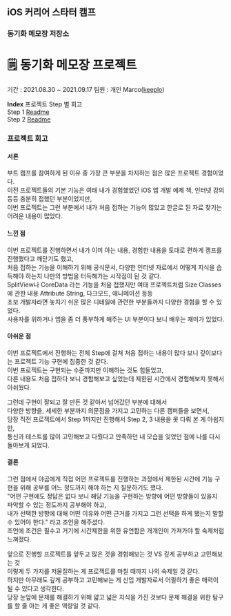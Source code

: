 ## iOS 커리어 스타터 캠프

### 동기화 메모장 저장소

# 🗒 동기화 메모장 프로젝트
기간 : 2021.08.30 ~ 2021.09.17
팀원 : 개인 Marco([keeplo](https://github.com/Keeplo))

**Index** 프로젝트 Step 별 회고  
Step 1 [Readme]()  
Step 2 [Readme]()  

### 프로젝트 회고

#### 서론  
부트 캠프를 참여하게 된 이유 중 가장 큰 부분을 차지하는 점은 많은 프로젝트 경험이었다.  
이전 프로젝트들의 기본 기능은 여태 내가 경험했었던 iOS 앱 개발 예제 책, 인터넷 강의 등등 충분히 접했던 부분이었지만,   
이번 프로젝트는 그런 부분에서 내가 처음 접하는 기능이 많았고 한글로 된 자료 찾기는 어려운 내용이 많았다.   

#### 느낀 점
이번 프로젝트를 진행하면서 내가 이미 아는 내용, 경험한 내용을 토대로 편하게 캠프를 진행했다고 깨닫기도 했고,  
처음 접하는 기능을 이해하기 위해 공식문서, 다양한 인터넷 자료에서 어떻게 지식을 습득해야 하는지 나만의 방법을 터득해가는 시작점이 된 것 같다.   
SplitView나 CoreData 라는 기능을 처음 접했지만 여태 프로젝트처럼 Size Classes에 관한 내용 Attribute String, 다크모드, 애니메이션 등등   
초보 개발자라면 놓치기 쉬운 많은 디테일에 관련한 부분들까지 다양한 경험을 할 수 있었다.   
사용자를 위하거나 앱을 좀 더 풍부하게 해주는 UI 부분이다 보니 배우는 재미가 있었다.  

#### 아쉬운 점
이번 프로젝트에서 진행하는 전체 Step에 걸쳐 처음 접하는 내용이 많다 보니 깊이보다는 프로젝트 기능 구현에 집중한 것 같다.  
이번 프로젝트는 구현되는 수준까지만 이해하는 것도 힘들었고,  
다른 내용도 처음 접하다 보니 경험해보고 싶었는데 제한된 시간에서 경험해보지 못해서 아쉬웠다.  

그런데 구현이 잘되고 잘 만든 것 같아서 넘어갔던 부분에 대해서  
다양한 방향을, 세세한 부분까지 의문점을 가지고 고민하는 다른 캠퍼들을 보면서,  
당장 직전 프로젝트에서 Step 1까지만 진행해서 Step 2, 3 내용을 못 다뤄 본 게 아쉽지만,  
통신과 테스트를 많이 고민해보고 다뤘다고 만족하던 내 모습을 잊었던 점에 나를 다시 돌아보게 되었다.  

#### 결론
그런 점에서 야곰에게 직접 어떤 프로젝트를 진행하는 과정에서 제한된 시간에 기능 구현을 위해 공부를 어느 정도까지 해야 하는 지 질문하기도 했다.  
"어떤 구현에도 정답은 없다 보니 해당 기능을 구현하는 방향에 어떤 방향들이 있을지 파악할 수 있는 정도까지 공부해야 하고,   
내가 선택한 방향에 대해 어떤 이유와 어떤 근거를 가지고 그런 선택을 하게 됐는지 말할 수 있어야 한다." 라고 조언을 해주셨다.  
조언에 조건은 필수고 거기에 시간제한을 위한 유연함은 개개인이 가져가야 할 숙제처럼 느껴졌다.  

앞으로 진행할 프로젝트를 앞두고 많은 것을 경험해보는 것 VS 깊게 공부하고 고민해보는 것   
이렇게 두 가지를 저울질하는 게 프로젝트를 마칠 때까지 나의 숙제일 것 같다.  
하지만 아무래도 깊게 공부하고 고민해보는 게 신입 개발자로서 어필하기 좋은 매력이 될 수 있다고 생각한다.  
당장 눈앞에 문제를 해결하기 위해 얇고 넓은 지식을 가진 것보다 문제 해결을 위한 탐구를 할 줄 아는 게 좋은 역량일 것 같다.   
